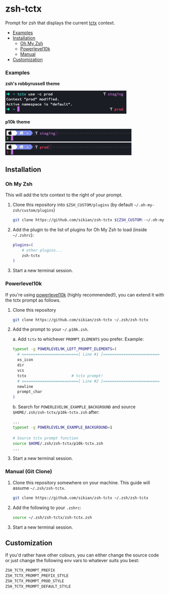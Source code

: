 # zsh-tctx

Prompt for zsh that displays the current [tctx](https://github.com/jlegrone/tctx) context.

- [Examples](#examples)
- [Installation](#installation)
  - [Oh My Zsh](#oh-my-zsh)
  - [Powerlevel10k](#powerlevel10k)
  - [Manual](#manual-git-clone)
- [Customization](#customization)

### Examples

**zsh's robbyrussell theme**

![right prompt](docs/robyrussell-prompt.png)

**p10k theme**

![p10k staging](docs/p10k-staging.png)<br/>
![p10k prod](docs/p10k-prod.png)

## Installation

### Oh My Zsh

This will add the tctx context to the right of your prompt.

1. Clone this repository into `$ZSH_CUSTOM/plugins` (by default `~/.oh-my-zsh/custom/plugins`)

    ```sh
    git clone https://github.com/sikian/zsh-tctx ${ZSH_CUSTOM:-~/.oh-my-zsh/custom}/plugins/zsh-tctx
    ```

2. Add the plugin to the list of plugins for Oh My Zsh to load (inside `~/.zshrc`):

    ```sh
    plugins=( 
        # other plugins...
        zsh-tctx
    )
    ```

3. Start a new terminal session.

### Powerlevel10k

If you're using [powerlevel10k](https://github.com/romkatv/powerlevel10k)
(highly recommended!), you can extend it with the tctx prompt as follows.

1. Clone this repository 

    ```sh
    git clone https://github.com/sikian/zsh-tctx ~/.zsh/zsh-tctx
    ```

2. Add the prompt to your `~/.p10k.zsh`. 
 
    a. Add `tctx` to whichever `PROMPT_ELEMENTS` you prefer. Example:
    ```sh
    typeset -g POWERLEVEL9K_LEFT_PROMPT_ELEMENTS=(
      # =========================[ Line #1 ]=========================
      os_icon
      dir
      vcs
      tctx                    # tctx prompt!
      # =========================[ Line #2 ]=========================
      newline
      prompt_char
    )
    ```
 
    b. Search for `POWERLEVEL9K_EXAMPLE_BACKGROUND` and source `$HOME/.zsh/zsh-tctx/p10k-tctx.zsh` after:
    ```sh
    ...
    typeset -g POWERLEVEL9K_EXAMPLE_BACKGROUND=1

    # Source tctx prompt function
    source $HOME/.zsh/zsh-tctx/p10k-tctx.zsh
    ...
    ```

3. Start a new terminal session.

### Manual (Git Clone)

1. Clone this repository somewhere on your machine. This guide will assume `~/.zsh/zsh-tctx`.

    ```sh
    git clone https://github.com/sikian/zsh-tctx ~/.zsh/zsh-tctx
    ```

2. Add the following to your `.zshrc`:

    ```sh
    source ~/.zsh/zsh-tctx/zsh-tctx.zsh
    ```

3. Start a new terminal session.

## Customization

If you'd rather have other colours, you can either change the source code or
just change the following env vars to whatever suits you best:

```sh
ZSH_TCTX_PROMPT_PREFIX
ZSH_TCTX_PROMPT_PREFIX_STYLE
ZSH_TCTX_PROMPT_PROD_STYLE
ZSH_TCTX_PROMPT_DEFAULT_STYLE
```
